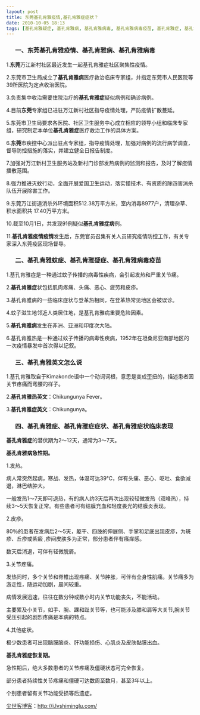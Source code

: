 ```yaml
---
layout: post
title: 东莞基孔肯雅疫情,基孔肯雅症症状？
date: 2010-10-05 18:13
tags: [基孔肯雅疑症, 基孔肯雅病, 基孔肯雅病毒, 基孔肯雅病毒疫苗, 基孔肯雅症, 基孔肯雅症状, 基孔肯雅英文, 基孔肯雅蚊症, 电脑网络]
---
```

<ol>
<h3>一、东莞基孔肯雅疫情、基孔肯雅病、基孔肯雅病毒</h3>
</ol>
1.<strong>东莞</strong>万江新村社区最近发生一起基孔肯雅症社区聚集性疫情。

2.东莞市卫生局成立了<strong>基孔肯雅病</strong>医疗救治临床专家组，并指定东莞市人民医院等39所医院为定点收治医院。

3.负责集中收治需要住院治疗的<strong>基孔肯雅症</strong>疑似病例和确诊病例。

4.目前<strong>东莞</strong>专家组已进驻万江新村社区指导疫情处理，严防疫情扩散蔓延。

5.东莞市卫生局要求各医院、社区卫生服务中心成立相应的领导小组和临床专家组，研究制定本单位<strong>基孔肯雅症</strong>医疗救治工作的具体方案。

6.<strong>东莞</strong>市疾控中心派出驻点专家组，指导疫情处理，加强对病例的流行病学调查，督导防控措施的落实，并建立健全日报告制度。

7.加强对万江新村卫生服务站及新村门诊部发热病例的监测和报告，及时了解疫情播散范围。

8.强力推进灭蚊行动，全面开展爱国卫生运动，落实懂技术、有资质的除四害消杀队伍开展除害工作。

9.东莞万江街道消杀外环境面积512.38万平方米，室内消毒8977户，清理杂草、积水面积共 17.40万平方米。

10.截至10月1日，共发现91例疑似<strong>基孔肯雅症病</strong>例。

11.<strong>基孔肯雅疫情疫情</strong>发生后，东莞官员召集有关人员研究疫情防控工作，有关专家深入东莞疫区现场督导。
<ol>
<h3>二、基孔肯雅蚊症、基孔肯雅疑症、基孔肯雅病毒疫苗</h3>
</ol>
1.基孔肯雅症是一种通过蚊子传播的病毒性疾病，会引起发热和严重关节痛。

2.<strong>基孔肯雅症</strong>状包括肌肉疼痛、头痛、恶心、疲劳和皮疹。

3.基孔肯雅病的一些临床症状与登革热相同，在登革热常见地区会被误诊。

4.蚊子滋生地邻近人类居住地，是基孔肯雅病重要危险因素。

5.<strong>基孔肯雅病</strong>发生在非洲、亚洲和印度次大陆。

6.基孔肯雅热是一种通过蚊子传播的病毒性疾病，1952年在坦桑尼亚南部地区的一次疫情暴发中首次得以记叙。
<ol>
<h3>三、基孔肯雅英文怎么说</h3>
</ol>
1.基孔肯雅取自于Kimakonde语中一个动词词根，意思是变成歪扭的，描述患者因关节疼痛而弯腰的样子。

2.<strong>基孔肯雅热英文</strong>：Chikungunya Fever。

3.<strong>基孔肯雅症英文</strong>：Chikungunya。
<ol>
<h3>四、基孔肯雅症、基孔肯雅症症状、基孔肯雅症状临床表现</h3>
</ol>
<strong>基孔肯雅症</strong>的潜伏期为2～12天，通常为3～7天。

<strong>基孔肯雅病急性期。</strong>

1.发热。

病人常突然起病，寒战、发热，体温可达39℃，伴有头痛、恶心、呕吐、食欲减退，淋巴结肿大。

一般发热1～7天即可退热，有的病人约3天后再次出现较轻微发热（双峰热），持续3～5天恢复正常。有些患者可有结膜充血和轻度畏光的结膜炎表现。

2.皮疹。

80％的患者在发病后2～5天，躯干、四肢的伸展侧、手掌和足底出现皮疹，为斑疹、丘疹或紫癜 ,疹间皮肤多为正常，部分患者伴有瘙痒感。

数天后消退，可伴有轻微脱屑。

3.关节疼痛。

发热同时，多个关节和脊椎出现疼痛、关节肿胀，可伴有全身性肌痛。关节痛多为游走性，随运动加剧，晨间较重。

病情发展迅速，往往在数分钟或数小时内关节功能丧失，不能活动。

主要累及小关节，如手、腕、踝和趾关节等，也可能涉及膝和肩等大关节,腕关节受压引起的剧烈疼痛是本病的特点。

4.其他症状。

极少数患者可出现脑膜脑炎、肝功能损伤、心肌炎及皮肤黏膜出血。

<strong>基孔肯雅症恢复期。</strong>

急性期后，绝大多数患者的关节疼痛及僵硬状态可完全恢复。

部分患者持续性关节疼痛和僵硬可达数周至数月，甚至3年以上。

个别患者留有关节功能受损等后遗症。

<a href="http://i.lvshiminglu.com/">尘世客博客</a>：<a href="http://i.lvshiminglu.com/">http://i.lvshiminglu.com/</a>

